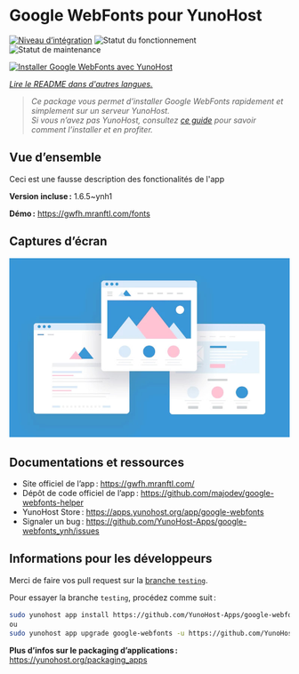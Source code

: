 <!--
Nota bene : ce README est automatiquement généré par <https://github.com/YunoHost/apps/tree/master/tools/readme_generator>
Il NE doit PAS être modifié à la main.
-->

# Google WebFonts pour YunoHost

[![Niveau d’intégration](https://apps.yunohost.org/badge/integration/google-webfonts)](https://ci-apps.yunohost.org/ci/apps/google-webfonts/)
![Statut du fonctionnement](https://apps.yunohost.org/badge/state/google-webfonts)
![Statut de maintenance](https://apps.yunohost.org/badge/maintained/google-webfonts)

[![Installer Google WebFonts avec YunoHost](https://install-app.yunohost.org/install-with-yunohost.svg)](https://install-app.yunohost.org/?app=google-webfonts)

*[Lire le README dans d'autres langues.](./ALL_README.md)*

> *Ce package vous permet d’installer Google WebFonts rapidement et simplement sur un serveur YunoHost.*  
> *Si vous n’avez pas YunoHost, consultez [ce guide](https://yunohost.org/install) pour savoir comment l’installer et en profiter.*

## Vue d’ensemble

Ceci est une fausse description des fonctionalités de l'app


**Version incluse :** 1.6.5~ynh1

**Démo :** <https://gwfh.mranftl.com/fonts>

## Captures d’écran

![Capture d’écran de Google WebFonts](./doc/screenshots/example.jpg)

## Documentations et ressources

- Site officiel de l’app : <https://gwfh.mranftl.com/>
- Dépôt de code officiel de l’app : <https://github.com/majodev/google-webfonts-helper>
- YunoHost Store : <https://apps.yunohost.org/app/google-webfonts>
- Signaler un bug : <https://github.com/YunoHost-Apps/google-webfonts_ynh/issues>

## Informations pour les développeurs

Merci de faire vos pull request sur la [branche `testing`](https://github.com/YunoHost-Apps/google-webfonts_ynh/tree/testing).

Pour essayer la branche `testing`, procédez comme suit :

```bash
sudo yunohost app install https://github.com/YunoHost-Apps/google-webfonts_ynh/tree/testing --debug
ou
sudo yunohost app upgrade google-webfonts -u https://github.com/YunoHost-Apps/google-webfonts_ynh/tree/testing --debug
```

**Plus d’infos sur le packaging d’applications :** <https://yunohost.org/packaging_apps>

